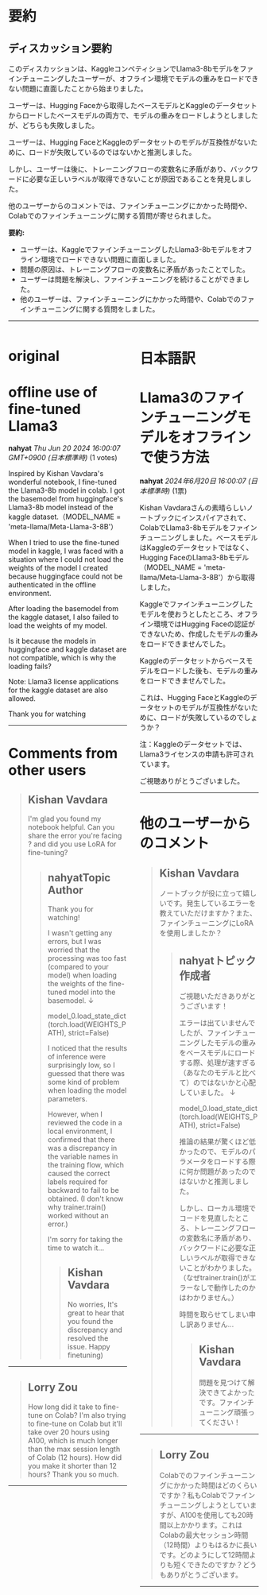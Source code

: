 # 要約 
## ディスカッション要約

このディスカッションは、KaggleコンペティションでLlama3-8bモデルをファインチューニングしたユーザーが、オフライン環境でモデルの重みをロードできない問題に直面したことから始まりました。

ユーザーは、Hugging Faceから取得したベースモデルとKaggleのデータセットからロードしたベースモデルの両方で、モデルの重みをロードしようとしましたが、どちらも失敗しました。

ユーザーは、Hugging FaceとKaggleのデータセットのモデルが互換性がないために、ロードが失敗しているのではないかと推測しました。

しかし、ユーザーは後に、トレーニングフローの変数名に矛盾があり、バックワードに必要な正しいラベルが取得できないことが原因であることを発見しました。

他のユーザーからのコメントでは、ファインチューニングにかかった時間や、Colabでのファインチューニングに関する質問が寄せられました。

**要約:**

* ユーザーは、KaggleでファインチューニングしたLlama3-8bモデルをオフライン環境でロードできない問題に直面しました。
* 問題の原因は、トレーニングフローの変数名に矛盾があったことでした。
* ユーザーは問題を解決し、ファインチューニングを続けることができました。
* 他のユーザーは、ファインチューニングにかかった時間や、Colabでのファインチューニングに関する質問をしました。 


---


<style>
.column-left{
  float: left;
  width: 47.5%;
  text-align: left;
}
.column-right{
  float: right;
  width: 47.5%;
  text-align: left;
}
.column-one{
  float: left;
  width: 100%;
  text-align: left;
}
</style>


<div class="column-left">

# original

# offline use of fine-tuned Llama3

**nahyat** *Thu Jun 20 2024 16:00:07 GMT+0900 (日本標準時)* (1 votes)

Inspired by Kishan Vavdara's wonderful notebook, I fine-tuned the Llama3-8b model in colab. I got the basemodel from huggingface's Llama3-8b model instead of the kaggle dataset.（MODEL_NAME = 'meta-llama/Meta-Llama-3-8B'）

When I tried to use the fine-tuned model in kaggle, I was faced with a situation where I could not load the weights of the model I created because huggingface could not be authenticated in the offline environment.

After loading the basemodel from the kaggle dataset, I also failed to load the weights of my model.

Is it because the models in huggingface and kaggle dataset are not compatible, which is why the loading fails?

Note: Llama3 license applications for the kaggle dataset are also allowed.

Thank you for watching



---

 # Comments from other users

> ## Kishan Vavdara
> 
> I'm glad you found my notebook helpful. Can you share the error you're facing ? and did you use LoRA for fine-tuning?
> 
> 
> 
> > ## nahyatTopic Author
> > 
> > Thank you for watching!
> > 
> > I wasn't getting any errors, but I was worried that the processing was too fast (compared to your model) when loading the weights of the fine-tuned model into the basemodel. ↓
> > 
> > model_0.load_state_dict(torch.load(WEIGHTS_PATH), strict=False)
> > 
> > I noticed that the results of inference were surprisingly low, so I guessed that there was some kind of problem when loading the model parameters.
> > 
> > However, when I reviewed the code in a local environment, I confirmed that there was a discrepancy in the variable names in the training flow, which caused the correct labels required for backward to fail to be obtained. (I don't know why trainer.train() worked without an error.)
> > 
> > I'm sorry for taking the time to watch it…
> > 
> > 
> > 
> > > ## Kishan Vavdara
> > > 
> > > No worries, It's great to hear that you found the discrepancy and resolved the issue. Happy finetuning) 
> > > 
> > > 
> > > 


---

> ## Lorry Zou
> 
> How long did it take to fine-tune on Colab? I'm also trying to fine-tune on Colab but it'll take over 20 hours using A100, which is much longer than the max session length of Colab (12 hours). How did you make it shorter than 12 hours? Thank you so much.
> 
> 
> 


---



</div>
<div class="column-right">

# 日本語訳

# Llama3のファインチューニングモデルをオフラインで使う方法

**nahyat** *2024年6月20日 16:00:07 (日本標準時)* (1票)

Kishan Vavdaraさんの素晴らしいノートブックにインスパイアされて、ColabでLlama3-8bモデルをファインチューニングしました。ベースモデルはKaggleのデータセットではなく、Hugging FaceのLlama3-8bモデル（MODEL_NAME = 'meta-llama/Meta-Llama-3-8B'）から取得しました。

Kaggleでファインチューニングしたモデルを使おうとしたところ、オフライン環境ではHugging Faceの認証ができないため、作成したモデルの重みをロードできませんでした。

Kaggleのデータセットからベースモデルをロードした後も、モデルの重みをロードできませんでした。

これは、Hugging FaceとKaggleのデータセットのモデルが互換性がないために、ロードが失敗しているのでしょうか？

注：Kaggleのデータセットでは、Llama3ライセンスの申請も許可されています。

ご視聴ありがとうございました。

---
# 他のユーザーからのコメント

> ## Kishan Vavdara
> 
> ノートブックが役に立って嬉しいです。発生しているエラーを教えていただけますか？また、ファインチューニングにLoRAを使用しましたか？
> 
> 
> 
> > ## nahyatトピック作成者
> > 
> > ご視聴いただきありがとうございます！
> > 
> > エラーは出ていませんでしたが、ファインチューニングしたモデルの重みをベースモデルにロードする際、処理が速すぎる（あなたのモデルと比べて）のではないかと心配していました。 ↓
> > 
> > model_0.load_state_dict(torch.load(WEIGHTS_PATH), strict=False)
> > 
> > 推論の結果が驚くほど低かったので、モデルのパラメータをロードする際に何か問題があったのではないかと推測しました。
> > 
> > しかし、ローカル環境でコードを見直したところ、トレーニングフローの変数名に矛盾があり、バックワードに必要な正しいラベルが取得できないことがわかりました。（なぜtrainer.train()がエラーなしで動作したのかはわかりません。）
> > 
> > 時間を取らせてしまい申し訳ありません…
> > 
> > 
> > 
> > > ## Kishan Vavdara
> > > 
> > > 問題を見つけて解決できてよかったです。ファインチューニング頑張ってください！
> > > 
> > > 
> > > 
---
> ## Lorry Zou
> 
> Colabでのファインチューニングにかかった時間はどのくらいですか？私もColabでファインチューニングしようとしていますが、A100を使用しても20時間以上かかります。これはColabの最大セッション時間（12時間）よりもはるかに長いです。どのようにして12時間よりも短くできたのですか？どうもありがとうございます。
> 
> 
> 
---




</div>